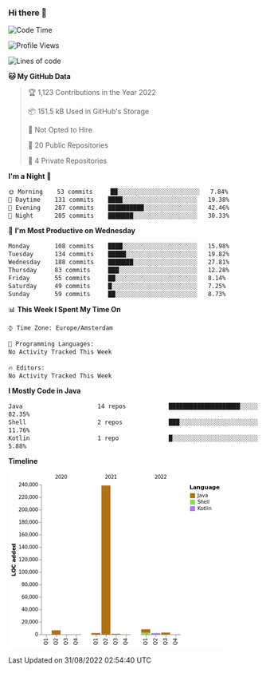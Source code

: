 ### Hi there 👋


<!--START_SECTION:waka-->
![Code Time](http://img.shields.io/badge/Code%20Time-2%2C469%20hrs%2056%20mins-blue)

![Profile Views](http://img.shields.io/badge/Profile%20Views-0-blue)

![Lines of code](https://img.shields.io/badge/From%20Hello%20World%20I%27ve%20Written-262%20Thousand%20lines%20of%20code-blue)

**🐱 My GitHub Data** 

> 🏆 1,123 Contributions in the Year 2022
 > 
> 📦 151.5 kB Used in GitHub's Storage 
 > 
> 🚫 Not Opted to Hire
 > 
> 📜 20 Public Repositories 
 > 
> 🔑 4 Private Repositories  
 > 
**I'm a Night 🦉** 

```text
🌞 Morning    53 commits     ██░░░░░░░░░░░░░░░░░░░░░░░   7.84% 
🌆 Daytime    131 commits    ████░░░░░░░░░░░░░░░░░░░░░   19.38% 
🌃 Evening    287 commits    ██████████░░░░░░░░░░░░░░░   42.46% 
🌙 Night      205 commits    ███████░░░░░░░░░░░░░░░░░░   30.33%

```
📅 **I'm Most Productive on Wednesday** 

```text
Monday       108 commits    ████░░░░░░░░░░░░░░░░░░░░░   15.98% 
Tuesday      134 commits    █████░░░░░░░░░░░░░░░░░░░░   19.82% 
Wednesday    188 commits    ███████░░░░░░░░░░░░░░░░░░   27.81% 
Thursday     83 commits     ███░░░░░░░░░░░░░░░░░░░░░░   12.28% 
Friday       55 commits     ██░░░░░░░░░░░░░░░░░░░░░░░   8.14% 
Saturday     49 commits     █░░░░░░░░░░░░░░░░░░░░░░░░   7.25% 
Sunday       59 commits     ██░░░░░░░░░░░░░░░░░░░░░░░   8.73%

```


📊 **This Week I Spent My Time On** 

```text
⌚︎ Time Zone: Europe/Amsterdam

💬 Programming Languages: 
No Activity Tracked This Week

🔥 Editors: 
No Activity Tracked This Week

```

**I Mostly Code in Java** 

```text
Java                     14 repos            ████████████████████░░░░░   82.35% 
Shell                    2 repos             ███░░░░░░░░░░░░░░░░░░░░░░   11.76% 
Kotlin                   1 repo              █░░░░░░░░░░░░░░░░░░░░░░░░   5.88%

```


**Timeline**

![Chart not found](https://raw.githubusercontent.com/powercasgamer/powercasgamer/master/charts/bar_graph.png) 


 Last Updated on 31/08/2022 02:54:40 UTC
<!--END_SECTION:waka-->
